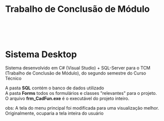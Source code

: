 # Trabalho de Conclusão de Módulo 
# <br/>
# Sistema Desktop
Sistema desenvolvido em C# (Visual Studio) + SQL-Server para o TCM (Trabalho de Conclusão de Módulo), do segundo semestre do Curso Técnico

A pasta <b>SQL</b> contém o banco de dados utilizado
<br/>
A pasta <b>Forms</b> todos os formulários e classes "relevantes" para o projeto.
<br/>
O arquivo <b>frm_CadFun.exe</b> é o executável do projeto inteiro.
<br/>

obs: A tela do menu principal foi modificada para uma visualização melhor. Originalmente, ocuparia a tela inteira do usuário
